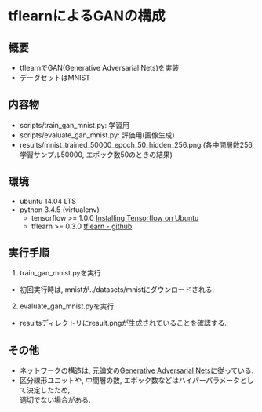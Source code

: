 # tflearnによるGANの構成

## 概要

 * tflearnでGAN(Generative Adversarial Nets)を実装
 * データセットはMNIST

## 内容物

 * scripts/train_gan_mnist.py: 学習用
 * scripts/evaluate_gan_mnist.py: 評価用(画像生成)
 * results/mnist_trained_50000_epoch_50_hidden_256.png
   (各中間層数256, 学習サンプル50000, エポック数50のときの結果)
 
## 環境

 * ubuntu 14.04 LTS
 * python 3.4.5 (virtualenv)
   * tensorflow >= 1.0.0 [Installing Tensorflow on Ubuntu](https://www.tensorflow.org/install/install_linux)
   * tflearn >= 0.3.0 [tflearn - github](https://github.com/tflearn/tflearn)

## 実行手順

 1. train_gan_mnist.pyを実行
  * 初回実行時は, mnistが../datasets/mnistにダウンロードされる.
 2. evaluate_gan_mnist.pyを実行
  * resultsディレクトリにresult.pngが生成されていることを確認する.

## その他
 * ネットワークの構造は, 元論文の[Generative Adversarial Nets](https://www.google.co.jp/url?sa=t&rct=j&q=&esrc=s&source=web&cd=1&cad=rja&uact=8&ved=0ahUKEwjXoMrnhq7TAhUTNrwKHdkvDM8QFggoMAA&url=https%3A%2F%2Farxiv.org%2Fabs%2F1406.2661&usg=AFQjCNEYi3th_8xRH0BIjxxmc-AM4lKdzA&sig2=-Vx5A51yVasuZweSj1L0mg)に従っている.
 * 区分線形ユニットや, 中間層の数, エポック数などはハイパーパラメータとして決定したため,  
   適切でない場合がある.
